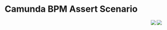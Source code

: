 # Camunda BPM Assert **Scenario** 
<a href="https://maven-badges.herokuapp.com/maven-central/org.camunda.bpm.extension/camunda-bpm-assert-scenario"><img align="right" src="https://maven-badges.herokuapp.com/maven-central/org.camunda.bpm.extension/camunda-bpm-assert-scenario/badge.svg"/></a><a href="https://travis-ci.org/camunda/camunda-bpm-assert-scenario"><img align="right" src="https://api.travis-ci.org/camunda/camunda-bpm-assert-scenario.svg"/></a>
